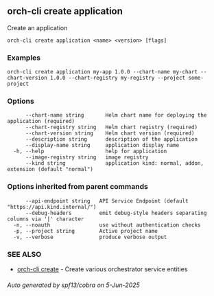 ## orch-cli create application

Create an application

```
orch-cli create application <name> <version> [flags]
```

### Examples

```
orch-cli create application my-app 1.0.0 --chart-name my-chart --chart-version 1.0.0 --chart-registry my-registry --project some-project
```

### Options

```
      --chart-name string       Helm chart name for deploying the application (required)
      --chart-registry string   Helm chart registry (required)
      --chart-version string    Helm chart version (required)
      --description string      description of the application
      --display-name string     application display name
  -h, --help                    help for application
      --image-registry string   image registry
      --kind string             application kind: normal, addon, extension (default "normal")
```

### Options inherited from parent commands

```
      --api-endpoint string   API Service Endpoint (default "https://api.kind.internal/")
      --debug-headers         emit debug-style headers separating columns via '|' character
  -n, --noauth                use without authentication checks
  -p, --project string        Active project name
  -v, --verbose               produce verbose output
```

### SEE ALSO

* [orch-cli create](orch-cli_create.md)	 - Create various orchestrator service entities

###### Auto generated by spf13/cobra on 5-Jun-2025
